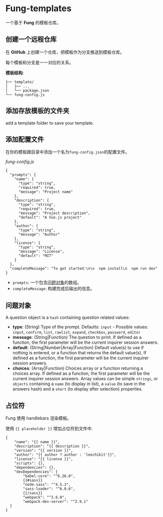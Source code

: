 # Fung-templates

一个基于 **Fung** 的模板仓库。

## 创建一个远程仓库

在 **GitHub** 上创建一个仓库，把模板作为分支推送到模板仓库。

每个模板和分支是一一对应的关系。

**模板结构**:

```
├── template/
│   ├── ...
│   └── package.json
└── fung-config.js
```

## 添加存放模板的文件夹

add a template folder to save your template.

## 添加配置文件

在你的模板跟目录中添加一个名为`fung-config.json`的配置文件。

*fung-config.js*
```
{
  "prompts": {
    "name": {
      "type": "string",
      "required": true,
      "message": "Project name"
    },
    "description": {
      "type": "string",
      "required": true,
      "message": "Project description",
      "default": "A Vue.js project"
    },
    "author": {
      "type": "string",
      "message": "Author"
    },
    "license": {
      "type": "string",
      "message": "License",
      "default": "MIT"
    }
  },
  "completeMessage": "To get started:\n\n  npm install\n  npm run dev"
}
```

* `prompts`: 一个包含[问题对象](#question-object)的数组。
* `completeMessage`: 构建完成后输出的信息。

## 问题对象

A question object is a `hash` containing question related values:

- **type**: (String) Type of the prompt. Defaults: `input` - Possible values: `input`, `confirm`,
`list`, `rawlist`, `expand`, `checkbox`, `password`, `editor`
- **message**: (String|Function) The question to print. If defined as a function, the first parameter will be the current inquirer session answers.
- **default**: (String|Number|Array|Function) Default value(s) to use if nothing is entered, or a function that returns the default value(s). If defined as a function, the first parameter will be the current inquirer session answers.
- **choices**: (Array|Function) Choices array or a function returning a choices array. If defined as a function, the first parameter will be the current inquirer session answers.
Array values can be simple `strings`, or `objects` containing a `name` (to display in list), a `value` (to save in the answers hash) and a `short` (to display after selection) properties.

## 占位符

Fung 使用 handlebars 渲染模板。

使用 `{{ placeholder }}` 增加占位符到文件中.

```
{
    "name": "{{ name }}",
    "description": "{{ description }}",
    "version": "{{ version }}",
    "author": "{{ author ? author : 'leechikit'}}",
    "license": "{{ license }}",
    "scripts": {},
    "dependencies": {},
    "devDependencies": {
        "babel-core": "^6.26.0",
        {{#sass}}
        "node-sass": "^4.5.3",
        "sass-loader": "^6.0.6",
        {{/sass}}
        "webpack": "^3.6.0",
        "webpack-dev-server": "^2.9.1"
  }
}
```
